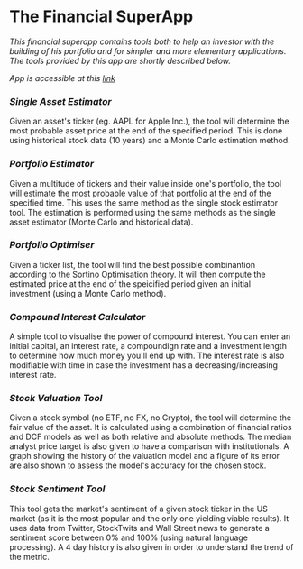 <!-- # financial-superapp
A Python program that can predict the value of assets and portfolios (containing anything from Yahoo Finance). It can also optimise a portfolio given the assets to include. -->

# The Financial SuperApp

_This financial superapp contains tools both to help an investor with the building of his portfolio and for simpler and more elementary applications. The tools provided by this app are shortly described below._

_App is accessible at this [link]_

### _Single Asset Estimator_
Given an asset's ticker (eg. AAPL for Apple Inc.), the tool will determine the most probable asset price at the end of the specified period. This is done using historical stock data (10 years) and a Monte Carlo estimation method.
### _Portfolio Estimator_
Given a multitude of tickers and their value inside one's portfolio, the tool will estimate the most probable value of that portfolio at the end of the specified time. This uses the same method as the single stock estimator tool. The estimation is performed using the same methods as the single asset estimator (Monte Carlo and historical data).
### _Portfolio Optimiser_ 
Given a ticker list, the tool will find the best possible combinantion according to the Sortino Optimisation theory. It will then compute the estimated price at the end of the speicified period given an initial investment (using a Monte Carlo method).
### _Compound Interest Calculator_
A simple tool to visualise the power of compound interest. You can enter an initial capital, an interest rate, a compoundign rate and a investment length to determine how much money you'll end up with. The interest rate is also modifiable with time in case the investment has a decreasing/increasing interest rate.
### _Stock Valuation Tool_
Given a stock symbol (no ETF, no FX, no Crypto), the tool will determine the fair value of the asset. It is calculated using a combination of financial ratios and DCF models as well as both relative and absolute methods. The median analyst price target is also given to have a comparison with institutionals. A graph showing the history of the valuation model and a figure of its error are also shown to assess the model's accuracy for the chosen stock.
### _Stock Sentiment Tool_
This tool gets the market's sentiment of a given stock ticker in the US market (as it is the most popular and the only one yielding viable results). It uses data from Twitter, StockTwits and Wall Street news to generate a sentiment score between 0% and 100% (using natural language processing). A 4 day history is also given in order to understand the trend of the metric.

[link]: https://www.superapp.morizon.dev/
